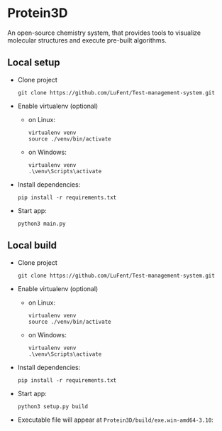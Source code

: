 # Protein3D
An open-source chemistry system, that provides tools to visualize molecular structures and execute pre-built algorithms.

## Local setup
- Clone project
    ```
    git clone https://github.com/LuFent/Test-management-system.git
    ```

-  Enable virtualenv (optional)
    - on Linux:
        ```
        virtualenv venv
        source ./venv/bin/activate
        ```
    - on Windows:
        ```
        virtualenv venv
        .\venv\Scripts\activate
        ```
- Install dependencies:
    ```
    pip install -r requirements.txt
    ```

- Start app:

    ```
    python3 main.py
    ```

## Local build
- Clone project
    ```
    git clone https://github.com/LuFent/Test-management-system.git
    ```

-  Enable virtualenv (optional)
    - on Linux:
        ```
        virtualenv venv
        source ./venv/bin/activate
        ```
    - on Windows:
        ```
        virtualenv venv
        .\venv\Scripts\activate
        ```
- Install dependencies:
    ```
    pip install -r requirements.txt
    ```

- Start app:

    ```
    python3 setup.py build
    ```


- Executable file will appear at `Protein3D/build/exe.win-amd64-3.10`:
